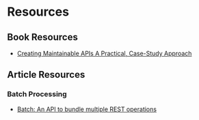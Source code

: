 # Resources

## Book Resources
- [Creating Maintainable APIs A Practical, Case-Study Approach](https://books.google.fr/books?id=CRR_DQAAQBAJ&pg=PA106&lpg=PA106&dq=RFC+7807+java&source=bl&ots=fp0uEJFvhc&sig=ACfU3U2DYuB0hVgVu6TLDKRo7K57NERPlw&hl=fr&sa=X&ved=2ahUKEwjHypyTpPDgAhUy5uAKHSX1BuMQ6AEwCXoECAMQAQ#v=onepage&q&f=false)

## Article Resources

### Batch Processing
- [Batch: An API to bundle multiple REST operations](https://medium.com/paypal-engineering/batch-an-api-to-bundle-multiple-paypal-rest-operations-6af6006e002)
